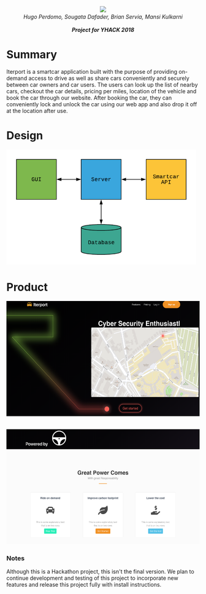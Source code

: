 <p align="center"><img src="https://github.com/b5er/ryd_share_server/blob/master/Images/logo-1.jpg" height="300"><br><i> Hugo Perdomo, Sougata Dafader, Brian Servia, Mansi Kulkarni <br><br><b>Project for YHACK 2018</b></i></align>

# Summary
Iterport is a smartcar application built with the purpose of providing on-demand access to drive as well as share cars conveniently and securely between car owners and car users. The users can look up the list of nearby cars, checkout the car details, pricing per miles, location of the vehicle and book the car through our website.  After booking the car, they can conveniently lock and unlock the car using our web app and also drop it off at the location after use.

# Design
<p align="left"><img src="https://github.com/mansikulkarni96/ryd_share_server/blob/master/Images/Design.png" height="300"><br></align>

# Product
<p align="left"><img src="https://github.com/mansikulkarni96/ryd_share_server/blob/master/Images/scr1.png" height="300"><br></align>
<br>
<p align="left"><img src="https://github.com/mansikulkarni96/ryd_share_server/blob/master/Images/scr2.png" height="300"><br></align>

### Notes
Although this is a Hackathon project, this isn't the final version. We plan to continue development and testing of this project to incorporate new features and release this project fully with install instructions. 
